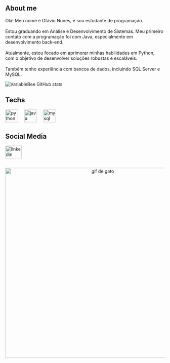 <h2 align="left">About me</h2>
<p align="left">Olá! Meu nome é Otávio Nunes, e sou estudante de programação.<br><br>Estou graduando em Análise e Desenvolvimento de Sistemas. Meu primeiro contato com a programação foi com Java, especialmente em desenvolvimento back-end.<br><br>Atualmente, estou focado em aprimorar minhas habilidades em Python, com o objetivo de desenvolver soluções robustas e escaláveis.<br><br>Também tenho experiência com bancos de dados, incluindo SQL Server e MySQL.</p>

![VariableBee GitHub stats](https://github-readme-stats.vercel.app/api?username=otaviognuness&show_icons=true&theme=gotham)

## Techs
<div align="left">
  <img src="https://cdn.jsdelivr.net/gh/devicons/devicon/icons/python/python-original.svg" height="40" alt="python logo"  />
  <img width="12" />
  <img src="https://cdn.jsdelivr.net/gh/devicons/devicon/icons/java/java-original.svg" height="40" alt="java logo"  />
  <img width="12" />
  <img src="https://cdn.jsdelivr.net/gh/devicons/devicon/icons/mysql/mysql-original.svg" height="40" alt="mysql logo"  />
</div>

## Social Media
<div align="left">
  <a href="https://www.linkedin.com/in/ot%C3%A1vio-gabriel-nunes/" target="_blank">
    <img src="https://raw.githubusercontent.com/maurodesouza/profile-readme-generator/master/src/assets/icons/social/linkedin/default.svg" width="52" height="40" alt="linkedin logo"  />
  </a>
</div>

##

<p align="center">
<img src="https://i.giphy.com/media/v1.Y2lkPTc5MGI3NjExbDltMGllZTUzY3Vxa3h2NzBya2xxejd5aGRuamo3MWZhbXgyM3gzZiZlcD12MV9pbnRlcm5hbF9naWZfYnlfaWQmY3Q9Zw/Basrh159dGwKY/giphy.gif" alt="gif de gato" width="600" height="auto" />
</p>
